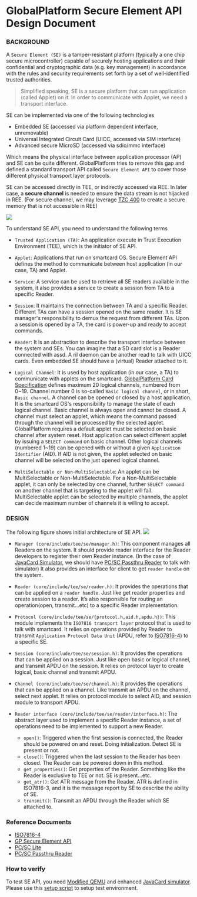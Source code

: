 # GlobalPlatform Secure Element API Design Document

### BACKGROUND

A `Secure Element (SE)` is a tamper-resistant platform (typically a one chip
secure microcontroller) capable of securely hosting applications and their
confidential and cryptographic data (e.g. key management) in accordance with the
rules and security requirements set forth by a set of well-identified trusted
authorities.

>Simplified speaking, SE is a secure platform that can run application (called
>Applet) on it. In order to communicate with Applet, we need a transport
>interface.

SE can be implemented via one of the following technologies

- Embedded SE (accessed via platform dependent interface, unremovable)
- Universal Integrated Circuit Card (UICC, accessed via SIM interface)
- Advanced secure MicroSD (accessed via sdio/mmc interface)

Which means the physical interface between application processor (AP) and SE can
be quite different.  GlobalPlatform tries to remove this gap and defined a
standard transport API called `Secure Element API` to cover those different
physical transport layer protocols.

SE can be accessed directly in TEE, or indirectly accessed via REE.  In later
case, a **secure channel** is needed to ensure the data stream is not hijacked
in REE. (For secure channel, we may leverage [TZC 400] to create a secure memory
that is not accessible in REE)

![](https://docs.google.com/drawings/d/1fPcNJRVKpJnyzci2KgfVNsOD_y9DVF0Djpu0BzsqOrI/pub?w=796&h=477)

To understand SE API, you need to understand the following terms

- `Trusted Application (TA)`: An application execute in Trust Execution
  Environment (TEE), which is the initiator of SE API.

- `Applet`: Applications that run on smartcard OS. Secure Element API defines
  the method to communicate between host application (in our case, TA) and
  Applet.

- `Service`: A service can be used to retrieve all SE readers available in
  the system, it also provides a service to create a session from TA to a
  specific Reader.

- `Session`: It maintains the connection between TA and a specific Reader.
  Different TAs can have a session opened on the same reader. It is SE manager's
  responsibility to demux the request from different TAs. Upon a session is
  opened by a TA, the card is power-up and ready to accept commands.

- `Reader`: It is an abstraction to describe the transport interface between
  the system and SEs.  You can imagine that a SD card slot is a Reader connected
  with assd. A ril daemon can be another read to talk with UICC cards. Even
  embedded SE should have a (virtual) Reader attached to it.

- `Logical Channel`: It is used by host application (in our case, a TA) to
  communicate with applets on the smartcard. [GlobalPlatform Card Specification]
  defines maximum 20 logical channels, numbered from 0~19.  Channel number 0 is
  so-called `Basic logical channel`, or in short, `Basic channel`. A channel can
  be opened or closed by a host application. It is the smartcard OS's
  responsibility to manage the state of each logical channel. Basic channel is
  always open and cannot be closed. A channel must select an applet, which means
  the command passed through the channel will be processed by the selected
  applet. GlobalPlatform requires a default applet must be selected on basic
  channel after system reset. Host application can select different applet by
  issuing a `SELECT command` on basic channel. Other logical channels (numbered
  1~19) can be opened with or without a given `Application Identifier` (AID). If
  AID is not given, the applet selected on basic channel will be selected on the
  just opened logical channel.

- `MultiSelectable or Non-MultiSelectable`: An applet can be MultiSelectable
  or Non-MultiSelectable. For a Non-MultiSelectable applet, it can only be
  selected by one channel, further `SELECT command` on another channel that is
  targeting to the applet will fail. MultiSelectable applet can be selected by
  multiple channels, the applet can decide maximum number of channels it is
  willing to accept.

### DESIGN

The following figure shows initial architecture of SE API.
![](https://docs.google.com/drawings/d/1wVV0opJmmM9PTptrk8z09_052i-evnjJ8yptu18ZBoU/pub?w=676&h=606)

- `Manager (core/include/tee/se/manager.h)`: This component manages all
  Readers on the system. It should provide reader interface for the Reader
  developers to register their own Reader instance. (In the case of [JavaCard
  Simulator], we should have [PC/SC Passthru Reader] to talk with simulator) It
  also provides an interface for client to get `reader handle` on the system.

- `Reader (core/include/tee/se/reader.h)`: It provides the operations that
  can be applied on a `reader handle`. Just like get reader properties and
  create session to a reader. It’s also responsible for routing an
  operation(open, transmit...etc) to a specific Reader implementation.

- `Protocol (core/include/tee/se/{protocol.h,aid.h,apdu.h})`: This module
  implements the `ISO7816 transport layer` protocol that is used to talk with
  smartcard. It relies on operations provided by Reader to transmit `Application
  Protocol Data Unit` (APDU, refer to [ISO7816-4]) to a specific SE.

- `Session (core/include/tee/se/session.h)`: It provides the operations that
  can be applied on a session. Just like open basic or logical channel, and
  transmit APDU on the session. It relies on protocol layer to create logical,
  basic channel and transmit APDU.

- `Channel (core/include/tee/se/channel.h)`: It provides the operations that
  can be applied on a channel. Like transmit an APDU on the channel, select next
  applet. It relies on protocol module to select AID, and session module to
  transport APDU.

- `Reader interface (core/include/tee/se/reader/interface.h)`: The abstract
  layer used to implement a specific Reader instance, a set of operations need
  to be implemented to support a new Reader.

    - `open()`: Triggered when the first session is connected, the Reader should
      be powered on and reset. Doing initialization. Detect SE is present or not.
    - `close()`: Triggered when the last session to the Reader has been closed.
      The Reader can be powered down in this method.
    - `get_properties()`: Get properties of the Reader. Something like the
      Reader is exclusive to TEE or not. SE is present...etc.
    - `get_atr()`: Get ATR message from the Reader. ATR is defined in ISO7816-3,
      and it is the message report by SE to describe the ability of SE.
    - `transmit()`: Transmit an APDU through the Reader which SE attached to.

### Reference Documents
- [ISO7816-4]
- [GP Secure Element API]
- [PC/SC Lite]
- [PC/SC Passthru Reader]

### How to verify
To test SE API, you need [Modified QEMU] and enhanced [JavaCard simulator].
Please use this [setup script] to setup test environment.

[Modified QEMU]:https://github.com/m943040028/qemu/tree/smart_card_emul
[JavaCard simulator]:https://github.com/m943040028/jcardsim/tree/se_api
[PC/SC Passthru Reader]:https://github.com/m943040028/pcsc_passthru_driver
[PC/SC Lite]:https://pcsclite.alioth.debian.org/
[GlobalPlatform Card Specification]:http://www.globalplatform.org/specificationscard.asp
[GP Secure Element API]: http://www.globalplatform.org/specificationsdevice.asp
[TZC 400]:
http://infocenter.arm.com/help/index.jsp?topic=/com.arm.doc.ddi0504c/index.html
[ISO7816-4]:
http://www.embedx.com/pdfs/ISO_STD_7816/info_isoiec7816-4%7Bed2.0%7Den.pdf
[setup script]:
https://raw.githubusercontent.com/m943040028/optee_os/48fe3bf418bda0047784327cbf72e6613ff547b2/scripts/setup_seapi_optee.sh
